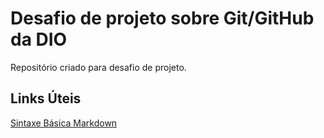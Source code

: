 # Desafio de projeto sobre Git/GitHub da DIO
Repositório criado para desafio de projeto.

## Links Úteis
[Sintaxe Básica Markdown](https://www.markdownguide.org/basic-syntax/)
